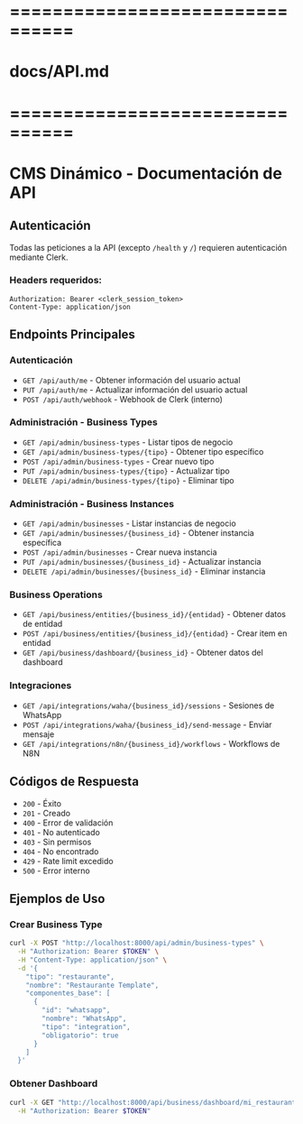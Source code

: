 # ================================
# docs/API.md
# ================================

# CMS Dinámico - Documentación de API

## Autenticación

Todas las peticiones a la API (excepto `/health` y `/`) requieren autenticación mediante Clerk.

### Headers requeridos:
```
Authorization: Bearer <clerk_session_token>
Content-Type: application/json
```

## Endpoints Principales

### Autenticación
- `GET /api/auth/me` - Obtener información del usuario actual
- `PUT /api/auth/me` - Actualizar información del usuario actual
- `POST /api/auth/webhook` - Webhook de Clerk (interno)

### Administración - Business Types
- `GET /api/admin/business-types` - Listar tipos de negocio
- `GET /api/admin/business-types/{tipo}` - Obtener tipo específico
- `POST /api/admin/business-types` - Crear nuevo tipo
- `PUT /api/admin/business-types/{tipo}` - Actualizar tipo
- `DELETE /api/admin/business-types/{tipo}` - Eliminar tipo

### Administración - Business Instances
- `GET /api/admin/businesses` - Listar instancias de negocio
- `GET /api/admin/businesses/{business_id}` - Obtener instancia específica
- `POST /api/admin/businesses` - Crear nueva instancia
- `PUT /api/admin/businesses/{business_id}` - Actualizar instancia
- `DELETE /api/admin/businesses/{business_id}` - Eliminar instancia

### Business Operations
- `GET /api/business/entities/{business_id}/{entidad}` - Obtener datos de entidad
- `POST /api/business/entities/{business_id}/{entidad}` - Crear item en entidad
- `GET /api/business/dashboard/{business_id}` - Obtener datos del dashboard

### Integraciones
- `GET /api/integrations/waha/{business_id}/sessions` - Sesiones de WhatsApp
- `POST /api/integrations/waha/{business_id}/send-message` - Enviar mensaje
- `GET /api/integrations/n8n/{business_id}/workflows` - Workflows de N8N

## Códigos de Respuesta

- `200` - Éxito
- `201` - Creado
- `400` - Error de validación
- `401` - No autenticado
- `403` - Sin permisos
- `404` - No encontrado
- `429` - Rate limit excedido
- `500` - Error interno

## Ejemplos de Uso

### Crear Business Type
```bash
curl -X POST "http://localhost:8000/api/admin/business-types" \
  -H "Authorization: Bearer $TOKEN" \
  -H "Content-Type: application/json" \
  -d '{
    "tipo": "restaurante",
    "nombre": "Restaurante Template",
    "componentes_base": [
      {
        "id": "whatsapp",
        "nombre": "WhatsApp",
        "tipo": "integration",
        "obligatorio": true
      }
    ]
  }'
```

### Obtener Dashboard
```bash
curl -X GET "http://localhost:8000/api/business/dashboard/mi_restaurante" \
  -H "Authorization: Bearer $TOKEN"
```
